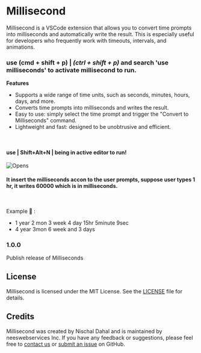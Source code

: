 # Millisecond

Millisecond is a VSCode extension that allows you to convert time prompts into milliseconds and automatically write the result. This is especially useful for developers who frequently work with timeouts, intervals, and animations.

### use ****(cmd + shift + p)**** | **_(ctrl + shift + p)_** and search 'use milliseconds' to activate millisecond to run.

**Features**

-   Supports a wide range of time units, such as seconds, minutes, hours, days, and more.
-   Converts time prompts into milliseconds and writes the result.
-   Easy to use: simply select the time prompt and trigger the "Convert to Milliseconds" command.
-   Lightweight and fast: designed to be unobtrusive and efficient.

<br>

#### use | **Shift+Alt+N** | being in active editor to run!

![Opens](https://res.cloudinary.com/dmqcdiwlq/image/upload/v1677575542/Screenshot_from_2023-02-28_14-55-23_vftdsa.png)

#### It insert the milliseconds accon to the user prompts, suppose user types 1 hr, it writes 60000 which is in milliseconds.

<br>

Example 🚀 :

-   1 year 2 mon 3 week 4 day 15hr 5minute 9sec
-   4 year 3mon 6 week and 3 days

### 1.0.0

Publish release of Milliseconds

## License

Millisecond is licensed under the MIT License. See the [LICENSE](LICENSE) file for details.

## Credits

Millisecond was created by Nischal Dahal and is maintained by neeswebservices Inc. If you have any feedback or suggestions, please feel free to [contact us](mailto:neeswebservice@gmail.com) or [submit an issue](https://github.com/neeswebservices/use-millisecond/issue) on GitHub.
